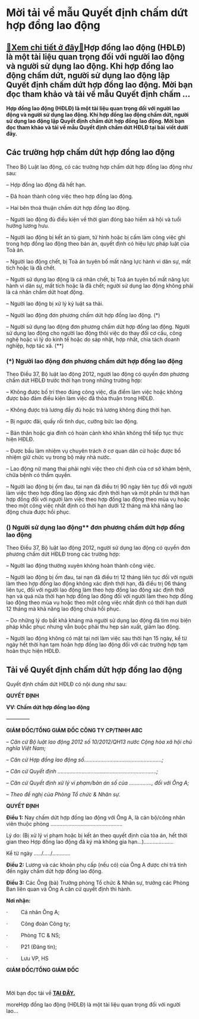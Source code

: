 Mời tải về mẫu Quyết định chấm dứt hợp đồng lao động
====================================================

[:gift:Xem chi tiết ở đây:gift:](https://hddtvn.com/moi-tai-ve-mau-quyet-dinh-cham-dut-hop-dong-lao-dong/)Hợp đồng lao động (HĐLĐ) là một tài liệu quan trọng đối với người lao động và người sử dụng lao động. Khi hợp đồng lao động chấm dứt, người sử dụng lao động lập Quyết định chấm dứt hợp đồng lao động. Mời bạn đọc tham khảo và tải về mẫu Quyết định chấm …
-------------------------------------------------------------------------------------------------------------------------------------------------------------------------------------------------------------------------------------------------------------

**Hợp đồng lao động (HĐLĐ) là một tài liệu quan trọng đối với người lao động và người sử dụng lao động. Khi hợp đồng lao động chấm dứt, người sử dụng lao động lập Quyết định chấm dứt hợp đồng lao động. Mời bạn đọc tham khảo và tải về mẫu Quyết định chấm dứt HĐLĐ tại bài viết dưới đây.**



Các trường hợp chấm dứt hợp đồng lao động
-----------------------------------------


Theo Bộ Luật lao động, có các trường hợp chấm dứt hợp đồng lao động như sau:


– Hợp đồng lao động đã hết hạn.


– Đã hoàn thành công việc theo hợp đồng lao động.


– Hai bên thoả thuận chấm dứt hợp đồng lao động.


– Người lao động đủ điều kiện về thời gian đóng bảo hiểm xã hội và tuổi hưởng lương hưu.


– Người lao động bị kết án tù giam, tử hình hoặc bị cấm làm công việc ghi trong hợp đồng lao động theo bản án, quyết định có hiệu lực pháp luật của Toà án.


– Người lao động chết, bị Toà án tuyên bố mất năng lực hành vi dân sự, mất tích hoặc là đã chết.


– Người sử dụng lao động là cá nhân chết, bị Toà án tuyên bố mất năng lực hành vi dân sự, mất tích hoặc là đã chết; người sử dụng lao động không phải là cá nhân chấm dứt hoạt động.


– Người lao động bị xử lý kỷ luật sa thải.


– Người lao động đơn phương chấm dứt hợp đồng lao động. (*)


– Người sử dụng lao động đơn phương chấm dứt hợp đồng lao động. Người sử dụng lao động cho người lao động thôi việc do thay đổi cơ cấu, công nghệ hoặc vì lý do kinh tế hoặc do sáp nhật, hợp nhất, chia tách doanh nghiệp, hợp tác xã. (**)


### (*) Người lao động **đơn phương chấm dứt hợp đồng lao động**


Theo Điều 37, Bộ luật lao động 2012, người lao động có quyền đơn phương chấm dứt HĐLĐ trước thời hạn trong những trường hợp:


– Không được bố trí theo đúng công việc, địa điểm làm việc hoặc không được bảo đảm điều kiện làm việc đã thỏa thuận trong HĐLĐ.


– Không được trả lương đầy đủ hoặc trả lương không đúng thời hạn.


– Bị ngược đãi, quấy rối tình dục, cưỡng bức lao động.


– Bản thân hoặc gia đình có hoàn cảnh khó khăn không thể tiếp tục thực hiện HĐLĐ.


– Được bầu làm nhiệm vụ chuyên trách ở cơ quan dân cử hoặc được bổ nhiệm giữ chức vụ trong bộ máy nhà nước.


– Lao động nữ mang thai phải nghỉ việc theo chỉ định của cơ sở khám bệnh, chữa bệnh có thẩm quyền.


– Người lao động bị ốm đau, tai nạn đã điều trị 90 ngày liên tục đối với người làm việc theo hợp đồng lao động xác định thời hạn và một phần tư thời hạn hợp đồng đối với người làm việc theo hợp đồng lao động theo mùa vụ hoặc theo một công việc nhất định có thời hạn dưới 12 tháng mà khả năng lao động chưa được hồi phục.


### **(**) Người sử dụng lao động** **đơn phương chấm dứt hợp đồng lao động**


Theo Điều 37, Bộ luật lao động 2012, người sử dụng lao động có quyền đơn phương chấm dứt HĐLĐ trong các trường hợp:


– Người lao động thường xuyên không hoàn thành công việc.


– Người lao động bị ốm đau, tai nạn đã điều trị 12 tháng liên tục đối với người làm theo hợp đồng lao động không xác định thời hạn, đã điều trị 06 tháng liên tục, đối với người lao động làm theo hợp đồng lao động xác định thời hạn và quá nửa thời hạn hợp đồng lao động đối với người làm theo hợp đồng lao động theo mùa vụ hoặc theo một công việc nhất định có thời hạn dưới 12 tháng mà khả năng lao động chưa hồi phục.


– Do những lý do bất khả kháng mà người sử dụng lao động đã tìm mọi biện pháp khắc phục nhưng vẫn buộc phải thu hẹp sản xuất, giảm lao động.


– Người lao động không có mặt tại nơi làm việc sau thời hạn 15 ngày, kể từ ngày hết thời hạn tạm hoãn hợp đồng lao động đối với các trường hợp tạm hoãn thực hiện HĐLĐ.


Tải về Quyết định chấm dứt hợp đồng lao động
--------------------------------------------


Quyết định chấm dứt HĐLĐ có nội dung như sau:


**QUYẾT ĐỊNH**  

**VV: Chấm dứt hợp đồng lao động**


————–


**GIÁM ĐỐC/TỔNG GIÁM ĐỐC CÔNG TY CP/TNHH ABC**


*– Căn cứ Bộ luật lao động 2012 số 10/2012/QH13 nước Cộng hòa xã hội chủ nghĩa Việt Nam;*


*– Căn cứ Hợp đồng lao động số…………………………………………….;*


*– Căn cứ Quyết định …………………………………………………………;*


*– Căn cứ Quyết định xử lý vi phạm/bản án số của ……………, đối với Ông A;*


*– Theo đề nghị của Phòng Tổ chức & Nhân sự.*


**QUYẾT ĐỊNH**


**Điều 1:** Nay chấm dứt hợp đồng lao động với Ông A, là cán bộ/công nhân viên thuộc phòng …………………………………………


Lý do: (Bị xử lý vi phạm hoặc bị kết án theo quyết định của tòa án, hết thời gian theo Hợp đồng lao động đã ký mà không gia hạn…)………………..


Kể từ ngày …../…../…………


**Điều 2:** Lương và các khoản phụ cấp (nếu có) của Ông A được chi trả tính đến ngày chấm dứt hợp đồng lao động.


**Điều 3:** Các Ông (bà) Trưởng phòng Tổ chức & Nhân sự, trưởng các Phòng Ban liên quan và Ông A căn cứ quyết định thi hành.





**Nơi nhận:**



·         Cá nhân Ông A;


·         Công đoàn Công ty;


·         Phòng TC & NS;


·         P21 (Đăng tin);


·         Lưu VP, HS



**GIÁM ĐỐC/TỔNG GIÁM ĐỐC**


 



Mời bạn đọc tải về **[TẠI ĐÂY.](https://drive.google.com/file/d/11aTq9cpb-LwISkgN5eyjPIn7R_-vL8LI/view?usp=sharing)**


moreHợp đồng lao động (HĐLĐ) là một tài liệu quan trọng đối với người lao…



